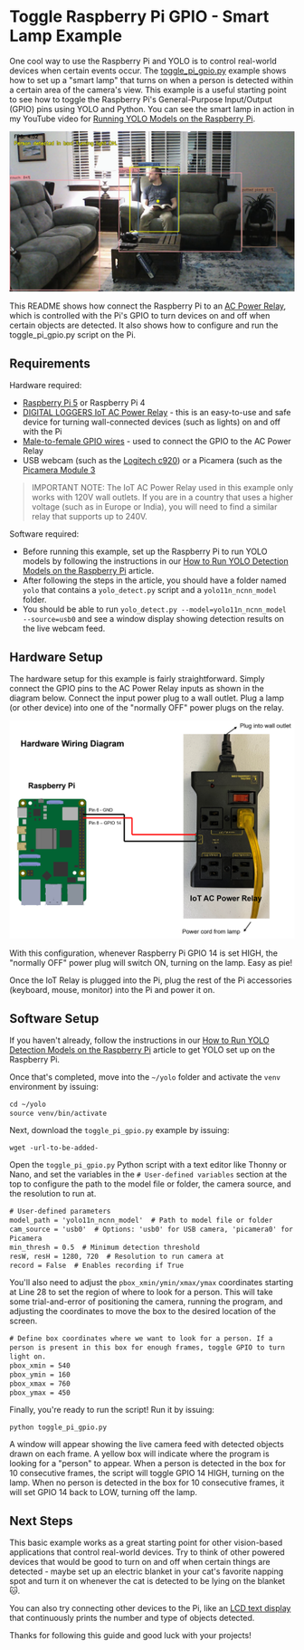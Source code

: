 # Toggle Raspberry Pi GPIO - Smart Lamp Example
One cool way to use the Raspberry Pi and YOLO is to control real-world devices when certain events occur. The [toggle_pi_gpio.py](toggle_pi_gpio.py) example shows how to set up a "smart lamp" that turns on when a person is detected within a certain area of the camera's view. This example is a useful starting point to see how to toggle the Raspberry Pi's General-Purpose Input/Output (GPIO) pins using YOLO and Python. You can see the smart lamp in action in my YouTube video for [Running YOLO Models on the Raspberry Pi](google.com).

<p align="center">
  <img src="../../doc/smart-lamp-example.png">
</p>

This README shows how connect the Raspberry Pi to an [AC Power Relay](https://amzn.to/3WJASk8), which is controlled with the Pi's GPIO to turn devices on and off when certain objects are detected. It also shows how to configure and run the toggle_pi_gpio.py script on the Pi.

## Requirements

Hardware required:
* [Raspberry Pi 5](https://amzn.to/3Qo4wrX) or Raspberry Pi 4
* [DIGITAL LOGGERS IoT AC Power Relay](https://amzn.to/3WJASk8) - this is an easy-to-use and safe device for turning wall-connected devices (such as lights) on and off with the Pi
* [Male-to-female GPIO wires](https://amzn.to/3WNFqpP) - used to connect the GPIO to the AC Power Relay
* USB webcam (such as the [Logitech c920](https://amzn.to/40Q6PK7)) or a Picamera (such as the [Picamera Module 3](https://amzn.to/3PXfggn)

> IMPORTANT NOTE: The IoT AC Power Relay used in this example only works with 120V wall outlets. If you are in a country that uses a higher voltage (such as in Europe or India), you will need to find a similar relay that supports up to 240V.

Software required:
* Before running this example, set up the Raspberry Pi to run YOLO models by following the instructions in our [How to Run YOLO Detection Models on the Raspberry Pi](https://www.ejtech.io/learn/yolo-on-raspberry-pi) article.
* After following the steps in the article, you should have a folder named `yolo` that contains a `yolo_detect.py` script and a `yolo11n_ncnn_model` folder.
* You should be able to run `yolo_detect.py --model=yolo11n_ncnn_model --source=usb0` and see a window display showing detection results on the live webcam feed.

## Hardware Setup
The hardware setup for this example is fairly straightforward. Simply connect the GPIO pins to the AC Power Relay inputs as shown in the diagram below. Connect the input power plug to a wall outlet. Plug a lamp (or other device) into one of the "normally OFF" power plugs on the relay.

<p align="center">
  <img src="../../doc/smart-lamp-diagram-small.png">
</p>

With this configuration, whenever Raspberry Pi GPIO 14 is set HIGH, the "normally OFF" power plug will switch ON, turning on the lamp. Easy as pie!

Once the IoT Relay is plugged into the Pi, plug the rest of the Pi accessories (keyboard, mouse, monitor) into the Pi and power it on.

## Software Setup
If you haven't already, follow the instructions in our [How to Run YOLO Detection Models on the Raspberry Pi](https://www.ejtech.io/learn/yolo-on-raspberry-pi) article to get YOLO set up on the Raspberry Pi.

Once that's completed, move into the `~/yolo` folder and activate the `venv` environment by issuing: 
```
cd ~/yolo
source venv/bin/activate
```

Next, download the `toggle_pi_gpio.py` example by issuing:
```
wget -url-to-be-added-
```

Open the `toggle_pi_gpio.py` Python script with a text editor like Thonny or Nano, and set the variables in the `# User-defined variables` section at the top to configure the path to the model file or folder, the camera source, and the resolution to run at.

```
# User-defined parameters
model_path = 'yolo11n_ncnn_model'  # Path to model file or folder
cam_source = 'usb0'  # Options: 'usb0' for USB camera, 'picamera0' for Picamera
min_thresh = 0.5  # Minimum detection threshold
resW, resH = 1280, 720  # Resolution to run camera at
record = False	# Enables recording if True
```

You'll also need to adjust the `pbox_xmin/ymin/xmax/ymax` coordinates starting at Line 28 to set the region of where to look for a person. This will take some trial-and-error of positioning the camera, running the program, and adjusting the coordinates to move the box to the desired location of the screen.

```
# Define box coordinates where we want to look for a person. If a person is present in this box for enough frames, toggle GPIO to turn light on.
pbox_xmin = 540
pbox_ymin = 160
pbox_xmax = 760
pbox_ymax = 450
```

Finally, you're ready to run the script! Run it by issuing:

```
python toggle_pi_gpio.py
```

A window will appear showing the live camera feed with detected objects drawn on each frame. A yellow box will indicate where the program is looking for a "person" to appear. When a person is detected in the box for 10 consecutive frames, the script will toggle GPIO 14 HIGH, turning on the lamp. When no person is detected in the box for 10 consecutive frames, it will set GPIO 14 back to LOW, turning off the lamp.

## Next Steps
This basic example works as a great starting point for other vision-based applications that control real-world devices. Try to think of other powered devices that would be good to turn on and off when certain things are detected - maybe set up an electric blanket in your cat's favorite napping spot and turn it on whenever the cat is detected to be lying on the blanket 🐱.

You can also try connecting other devices to the Pi, like an [LCD text display](https://learn.adafruit.com/drive-a-16x2-lcd-directly-with-a-raspberry-pi) that continuously prints the number and type of objects detected.

Thanks for following this guide and good luck with your projects!
